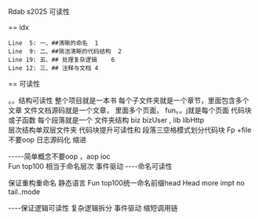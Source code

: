 Rdab s2025 可读性




==  idx

	Line  5: 一、##清晰的命名	1
	Line  9: 二、##简洁清晰的代码结构	2
	Line 19: 五、## 处理复杂逻辑	6
	Line 12: 三、## 注释与文档	4







== 可读性



。。结构可读性
整个项目就是一本书
每个子文件夹就是一个章节，里面包含多个文章
文件文档源码就是一个文章， 里面多个页面，
fun。。j就是每个页面 
代码块或子函数  每个段落就是一个
文件夹结构 biz  bizUser  , lib  libHttp    
层次结构单双层文件夹
代码块提升可读性和  段落三空格模式划分代码块
Fp +file不要oop 
日志源码化 缩进

-----简单概念不要oop ，aop ioc  
Fun top100   相当于命名层次
事件驱动
----命名可读性

保证重构重命名  静态语言
Fun top100统一命名前缀head
Head more impt  no tail..mode


----保证逻辑可读性 
复杂逻辑拆分
事件驱动  缩短调用链



